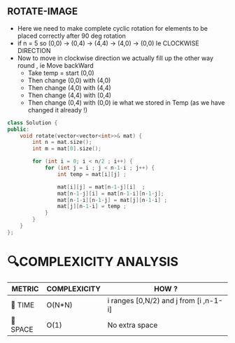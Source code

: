 ## ROTATE-IMAGE 
- Here we need to make complete cyclic rotation for elements to be placed correctly after 90 deg rotation
- if n = 5 so  (0,0) -> (0,4) -> (4,4) -> (4,0) -> (0,0)   Ie CLOCKWISE DIRECTION
- Now to move in clockwise direction we actually fill up the other way round , ie Move backWard
  - Take temp = start (0,0)
  - Then change (0,0) with (4,0)
  - Then change (4,0) with (4,4)
  - Then change (4,4) with (0,4)
  - Then change (0,4) with (0,0) ie what we stored in Temp (as we have changed it already !)

```cpp
class Solution {
public:
    void rotate(vector<vector<int>>& mat) {
        int n = mat.size();   
        int m = mat[0].size();   

        for (int i = 0; i < n/2 ; i++) {
            for (int j = i ; j < n-1-i ; j++) {
                int temp = mat[i][j] ;

                mat[i][j] = mat[n-1-j][i]  ;
                mat[n-1-j][i] = mat[n-1-i][n-1-j];
                mat[n-1-i][n-1-j] = mat[j][n-1-i] ;
                mat[j][n-1-i] = temp ;
            }
        }
    }
};
```

# 🔍COMPLEXICITY ANALYSIS

| METRIC   | COMPLEXICITY  |    HOW ? |
|-----------|-------------|------------|
| 🧭 TIME  |   O(N*N)  | i ranges [0,N/2) and  j from [i ,n-1-i]| 
| 🧠 SPACE |       O(1)     |     No extra space       |
